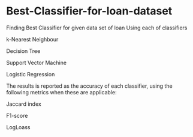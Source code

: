 # Best-Classifier-for-loan-dataset
Finding Best Classifier for given data set of loan
Using each of classifiers 

k-Nearest Neighbour

Decision Tree

Support Vector Machine

Logistic Regression

The results is reported as the accuracy of each classifier, using the following metrics when these are applicable:

Jaccard index

F1-score

LogLoass
